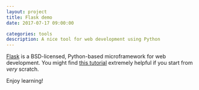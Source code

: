 ```yaml
---
layout: project
title: Flask demo
date: 2017-07-17 09:00:00

categories: tools
description: A nice tool for web development using Python
---
```


[Flask](http://flask.pocoo.org/) is a BSD-licensed, Python-based microframework for web development. You might find [this tutorial](https://github.com/bev-a-tron/MyFlaskTutorial) extremely helpful if you start from *very* scratch. 

Enjoy learning! 
